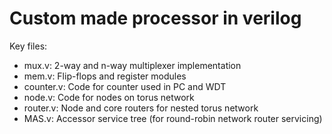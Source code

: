 # Custom made processor in verilog

Key files:
 - mux.v: 2-way and n-way multiplexer implementation
 - mem.v: Flip-flops and register modules
 - counter.v: Code for counter used in PC and WDT
 - node.v: Code for nodes on torus network
 - router.v: Node and core routers for nested torus network
 - MAS.v: Accessor service tree (for round-robin network router servicing)
